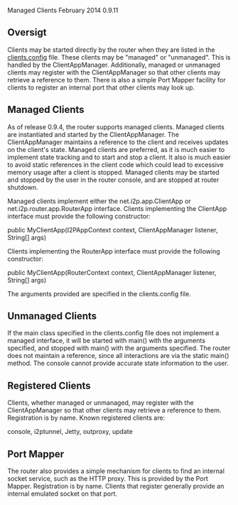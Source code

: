  Managed Clients February 2014 0.9.11 

## Oversigt

Clients may be started directly by the router when they are listed in
the [clients.config]() file. These clients
may be \"managed\" or \"unmanaged\". This is handled by the
ClientAppManager. Additionally, managed or unmanaged clients may
register with the ClientAppManager so that other clients may retrieve a
reference to them. There is also a simple Port Mapper facility for
clients to register an internal port that other clients may look up.

## Managed Clients

As of release 0.9.4, the router supports managed clients. Managed
clients are instantiated and started by the ClientAppManager. The
ClientAppManager maintains a reference to the client and receives
updates on the client\'s state. Managed clients are preferred, as it is
much easier to implement state tracking and to start and stop a client.
It also is much easier to avoid static references in the client code
which could lead to excessive memory usage after a client is stopped.
Managed clients may be started and stopped by the user in the router
console, and are stopped at router shutdown.

Managed clients implement either the net.i2p.app.ClientApp or
net.i2p.router.app.RouterApp interface. Clients implementing the
ClientApp interface must provide the following constructor:

 public MyClientApp(I2PAppContext context, ClientAppManager listener, String[] args)

Clients implementing the RouterApp interface must provide the following
constructor:

 public MyClientApp(RouterContext context, ClientAppManager listener, String[] args)

The arguments provided are specified in the clients.config file.

## Unmanaged Clients

If the main class specified in the clients.config file does not
implement a managed interface, it will be started with main() with the
arguments specified, and stopped with main() with the arguments
specified. The router does not maintain a reference, since all
interactions are via the static main() method. The console cannot
provide accurate state information to the user.

## Registered Clients

Clients, whether managed or unmanaged, may register with the
ClientAppManager so that other clients may retrieve a reference to them.
Registration is by name. Known registered clients are:

 console, i2ptunnel, Jetty, outproxy, update

## Port Mapper

The router also provides a simple mechanism for clients to find an
internal socket service, such as the HTTP proxy. This is provided by the
Port Mapper. Registration is by name. Clients that register generally
provide an internal emulated socket on that port.


